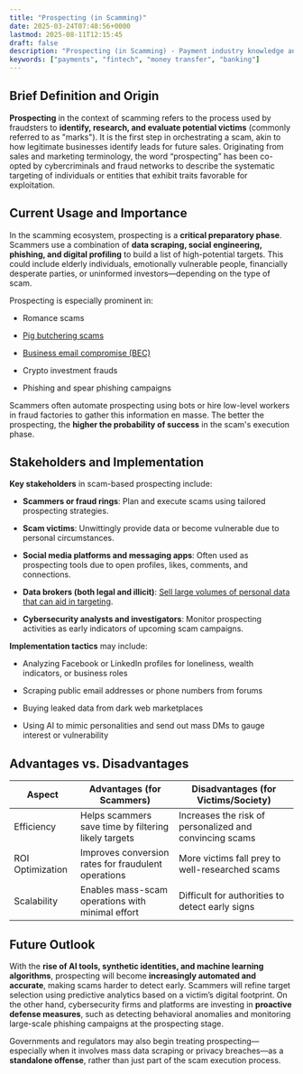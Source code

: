 ```yaml
---
title: "Prospecting (in Scamming)"
date: 2025-03-24T07:48:56+0000
lastmod: 2025-08-11T12:15:45
draft: false
description: "Prospecting (in Scamming) - Payment industry knowledge and insights"
keywords: ["payments", "fintech", "money transfer", "banking"]
---
```


## Brief Definition and Origin

**Prospecting** in the context of scamming refers to the process used by fraudsters to **identify, research, and evaluate potential victims** (commonly referred to as "marks"). It is the first step in orchestrating a scam, akin to how legitimate businesses identify leads for future sales. Originating from sales and marketing terminology, the word “prospecting” has been co-opted by cybercriminals and fraud networks to describe the systematic targeting of individuals or entities that exhibit traits favorable for exploitation.

## Current Usage and Importance

In the scamming ecosystem, prospecting is a **critical preparatory phase**. Scammers use a combination of **data scraping, social engineering, phishing, and digital profiling** to build a list of high-potential targets. This could include elderly individuals, emotionally vulnerable people, financially desperate parties, or uninformed investors—depending on the type of scam.

Prospecting is especially prominent in:

- Romance scams

- [Pig butchering scams](https://faisalkhanllc.xyz/resources/payments-wiki/p/what-is-pig-butchering-romance-scam/)

- [Business email compromise (BEC)](https://faisalkhanllc.xyz/resources/payments-wiki/b/business-email-compromise-bec-scam/)

- Crypto investment frauds

- Phishing and spear phishing campaigns

Scammers often automate prospecting using bots or hire low-level workers in fraud factories to gather this information en masse. The better the prospecting, the **higher the probability of success** in the scam's execution phase.

## Stakeholders and Implementation

**Key stakeholders** in scam-based prospecting include:

- **Scammers or fraud rings**: Plan and execute scams using tailored prospecting strategies.

- **Scam victims**: Unwittingly provide data or become vulnerable due to personal circumstances.

- **Social media platforms and messaging apps**: Often used as prospecting tools due to open profiles, likes, comments, and connections.

- **Data brokers (both legal and illicit)**: [Sell large volumes of personal data that can aid in targeting](https://faisalkhanllc.xyz/resources/payments-wiki/d/data-broker/).

- **Cybersecurity analysts and investigators**: Monitor prospecting activities as early indicators of upcoming scam campaigns.

**Implementation tactics** may include:

- Analyzing Facebook or LinkedIn profiles for loneliness, wealth indicators, or business roles

- Scraping public email addresses or phone numbers from forums

- Buying leaked data from dark web marketplaces

- Using AI to mimic personalities and send out mass DMs to gauge interest or vulnerability

## Advantages vs. Disadvantages

| **Aspect** | **Advantages (for Scammers)** | **Disadvantages (for Victims/Society)** |
| --- | --- | --- |
| Efficiency | Helps scammers save time by filtering likely targets | Increases the risk of personalized and convincing scams |
| ROI Optimization | Improves conversion rates for fraudulent operations | More victims fall prey to well-researched scams |
| Scalability | Enables mass-scam operations with minimal effort | Difficult for authorities to detect early signs |

## Future Outlook

With the **rise of AI tools, synthetic identities, and machine learning algorithms**, prospecting will become **increasingly automated and accurate**, making scams harder to detect early. Scammers will refine target selection using predictive analytics based on a victim’s digital footprint. On the other hand, cybersecurity firms and platforms are investing in **proactive defense measures**, such as detecting behavioral anomalies and monitoring large-scale phishing campaigns at the prospecting stage.

Governments and regulators may also begin treating prospecting—especially when it involves mass data scraping or privacy breaches—as a **standalone offense**, rather than just part of the scam execution process.